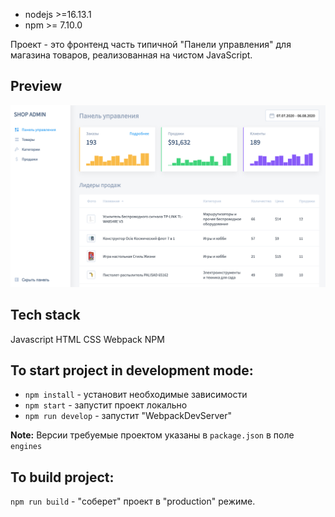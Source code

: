 * nodejs >=16.13.1
* npm >= 7.10.0

Проект - это фронтенд часть типичной "Панели управления" для магазина товаров,
реализованная на чистом JavaScript.

## Preview

[![preview](./preview.png)](https://project-structure/)

## Tech stack

Javascript
HTML
CSS
Webpack
NPM

## To start project in development mode:

* `npm install` - установит необходимые зависимости
* `npm start` - запустит проект локально
* `npm run develop` - запустит "WebpackDevServer"

**Note:** Версии требуемые проектом указаны в `package.json` в поле `engines`

## To build project:

`npm run build` - "соберет" проект в "production" режиме.